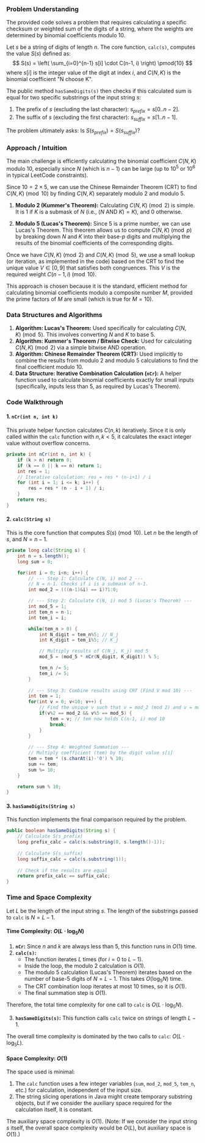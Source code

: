 ### Problem Understanding

The provided code solves a problem that requires calculating a specific checksum or weighted sum of the digits of a string, where the weights are determined by binomial coefficients modulo 10.

Let $s$ be a string of digits of length $n$. The core function, `calc(s)`, computes the value $S(s)$ defined as:
$$ S(s) = \left( \sum_{i=0}^{n-1} s[i] \cdot C(n-1, i) \right) \pmod{10} $$
where $s[i]$ is the integer value of the digit at index $i$, and $C(N, K)$ is the binomial coefficient "N choose K".

The public method `hasSameDigits(s)` then checks if this calculated sum is equal for two specific substrings of the input string $s$:
1. The prefix of $s$ (excluding the last character): $s_{prefix} = s[0..n-2]$.
2. The suffix of $s$ (excluding the first character): $s_{suffix} = s[1..n-1]$.

The problem ultimately asks: Is $S(s_{prefix}) = S(s_{suffix})$?

### Approach / Intuition

The main challenge is efficiently calculating the binomial coefficient $C(N, K)$ modulo 10, especially since $N$ (which is $n-1$) can be large (up to $10^5$ or $10^6$ in typical LeetCode constraints).

Since $10 = 2 \times 5$, we can use the Chinese Remainder Theorem (CRT) to find $C(N, K) \pmod{10}$ by finding $C(N, K)$ separately modulo 2 and modulo 5.

1. **Modulo 2 (Kummer's Theorem):** Calculating $C(N, K) \pmod 2$ is simple. It is 1 if $K$ is a submask of $N$ (i.e., $(N \text{ AND } K) = K$), and 0 otherwise.

2. **Modulo 5 (Lucas's Theorem):** Since 5 is a prime number, we can use Lucas's Theorem. This theorem allows us to compute $C(N, K) \pmod p$ by breaking down $N$ and $K$ into their base-$p$ digits and multiplying the results of the binomial coefficients of the corresponding digits.

Once we have $C(N, K) \pmod 2$ and $C(N, K) \pmod 5$, we use a small lookup (or iteration, as implemented in the code) based on the CRT to find the unique value $V \in [0, 9]$ that satisfies both congruences. This $V$ is the required weight $C(n-1, i) \pmod{10}$.

This approach is chosen because it is the standard, efficient method for calculating binomial coefficients modulo a composite number $M$, provided the prime factors of $M$ are small (which is true for $M=10$).

### Data Structures and Algorithms

1.  **Algorithm: Lucas's Theorem:** Used specifically for calculating $C(N, K) \pmod 5$. This involves converting $N$ and $K$ to base 5.
2.  **Algorithm: Kummer's Theorem / Bitwise Check:** Used for calculating $C(N, K) \pmod 2$ via a simple bitwise AND operation.
3.  **Algorithm: Chinese Remainder Theorem (CRT):** Used implicitly to combine the results from modulo 2 and modulo 5 calculations to find the final coefficient modulo 10.
4.  **Data Structure: Iterative Combination Calculation (`nCr`):** A helper function used to calculate binomial coefficients exactly for small inputs (specifically, inputs less than 5, as required by Lucas's Theorem).

### Code Walkthrough

#### 1. `nCr(int n, int k)`

This private helper function calculates $C(n, k)$ iteratively. Since it is only called within the `calc` function with $n, k < 5$, it calculates the exact integer value without overflow concerns.

```java
private int nCr(int n, int k) {
    if (k > n) return 0;
    if (k == 0 || k == n) return 1;
    int res = 1;
    // Iterative calculation: res = res * (n-i+1) / i
    for (int i = 1; i <= k; i++) {
        res = res * (n - i + 1) / i;
    }
    return res;
}
```

#### 2. `calc(String s)`

This is the core function that computes $S(s) \pmod{10}$. Let $n$ be the length of $s$, and $N = n-1$.

```java
private long calc(String s) {
    int n = s.length();
    long sum = 0;

    for(int i = 0; i<n; i++) {
        // --- Step 1: Calculate C(N, i) mod 2 ---
        // N = n-1. Checks if i is a submask of n-1.
        int mod_2 = (((n-1)&i) == i)?1:0; 

        // --- Step 2: Calculate C(N, i) mod 5 (Lucas's Theorem) ---
        int mod_5 = 1;
        int tem_n = n-1;
        int tem_i = i;

        while(tem_n > 0) {
            int N_digit = tem_n%5; // N_j
            int K_digit = tem_i%5; // K_j

            // Multiply results of C(N_j, K_j) mod 5
            mod_5 = (mod_5 * nCr(N_digit, K_digit)) % 5;

            tem_n /= 5;
            tem_i /= 5;
        }
        
        // --- Step 3: Combine results using CRT (Find V mod 10) ---
        int tem = 1;
        for(int v = 0; v<10; v++) {
            // Find the unique v such that v = mod_2 (mod 2) and v = mod_5 (mod 5)
            if(v%2 == mod_2 && v%5 == mod_5) {
                tem = v; // tem now holds C(n-1, i) mod 10
                break;
            }
        }
        
        // --- Step 4: Weighted Summation ---
        // Multiply coefficient (tem) by the digit value s[i]
        tem = tem * (s.charAt(i)-'0') % 10;
        sum += tem;
        sum %= 10;
    }

    return sum % 10;
}
```

#### 3. `hasSameDigits(String s)`

This function implements the final comparison required by the problem.

```java
public boolean hasSameDigits(String s) {
    // Calculate S(s_prefix)
    long prefix_calc = calc(s.substring(0, s.length()-1));
    
    // Calculate S(s_suffix)
    long suffix_calc = calc(s.substring(1));
    
    // Check if the results are equal
    return prefix_calc == suffix_calc;
}
```

### Time and Space Complexity

Let $L$ be the length of the input string $s$. The length of the substrings passed to `calc` is $N = L-1$.

#### Time Complexity: $O(L \cdot \log_5 N)$

1.  **`nCr`:** Since $n$ and $k$ are always less than 5, this function runs in $O(1)$ time.
2.  **`calc(s)`:**
    *   The function iterates $L$ times (for $i=0$ to $L-1$).
    *   Inside the loop, the modulo 2 calculation is $O(1)$.
    *   The modulo 5 calculation (Lucas's Theorem) iterates based on the number of base-5 digits of $N=L-1$. This takes $O(\log_5 N)$ time.
    *   The CRT combination loop iterates at most 10 times, so it is $O(1)$.
    *   The final summation step is $O(1)$.

Therefore, the total time complexity for one call to `calc` is $O(L \cdot \log_5 N)$.

3.  **`hasSameDigits(s)`:** This function calls `calc` twice on strings of length $L-1$.

The overall time complexity is dominated by the two calls to `calc`: $O(L \cdot \log_5 L)$.

#### Space Complexity: $O(1)$

The space used is minimal:
1.  The `calc` function uses a few integer variables (`sum`, `mod_2`, `mod_5`, `tem_n`, etc.) for calculation, independent of the input size.
2.  The string slicing operations in Java might create temporary substring objects, but if we consider the auxiliary space required for the calculation itself, it is constant.

The auxiliary space complexity is $O(1)$. (Note: If we consider the input string $s$ itself, the overall space complexity would be $O(L)$, but auxiliary space is $O(1)$.)